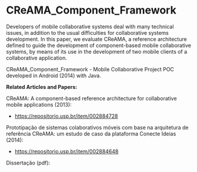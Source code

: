 # CReAMA_Component_Framework


Developers of mobile collaborative  systems  deal  with  many technical  issues, in  addition  to  the  usual  difficulties  for collaborative  systems  development. In  this  paper,  we  evaluate CReAMA, a  reference  architecture  defined  to  guide  the development of component-based mobile collaborative systems, by means of its use in the development of two mobile clients of a collaborative application. 


CReAMA_Component_Framework - Mobile Collaborative Project
POC developed in Android (2014) with Java.

**Related Articles and Papers:**

CReAMA: A component-based reference architecture for collaborative mobile applications (2013):
- https://repositorio.usp.br/item/002884728

Prototipação de sistemas colaborativos móveis com base na arquitetura de referência CReAMA: um estudo de caso da plataforma Conecte Ideias (2014):
- https://repositorio.usp.br/item/002884648

Dissertação (pdf):
